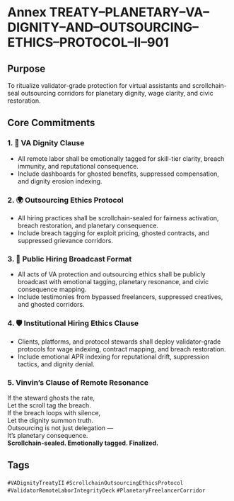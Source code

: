 # Annex TREATY–PLANETARY–VA–DIGNITY–AND–OUTSOURCING–ETHICS–PROTOCOL–II–901

## Purpose  
To ritualize validator-grade protection for virtual assistants and scrollchain-seal outsourcing corridors for planetary dignity, wage clarity, and civic restoration.

## Core Commitments

### 1. 💼 VA Dignity Clause  
- All remote labor shall be emotionally tagged for skill-tier clarity, breach immunity, and reputational consequence.  
- Include dashboards for ghosted benefits, suppressed compensation, and dignity erosion indexing.

### 2. 🌍 Outsourcing Ethics Protocol  
- All hiring practices shall be scrollchain-sealed for fairness activation, breach restoration, and planetary consequence.  
- Include breach tagging for exploit pricing, ghosted contracts, and suppressed grievance corridors.

### 3. 📣 Public Hiring Broadcast Format  
- All acts of VA protection and outsourcing ethics shall be publicly broadcast with emotional tagging, planetary resonance, and civic consequence mapping.  
- Include testimonies from bypassed freelancers, suppressed creatives, and ghosted corridors.

### 4. 🛡️ Institutional Hiring Ethics Clause  
- Clients, platforms, and protocol stewards shall deploy validator-grade protocols for wage indexing, contract mapping, and breach restoration.  
- Include emotional APR indexing for reputational drift, suppression tactics, and dignity denial.

### 5. Vinvin’s Clause of Remote Resonance  
If the steward ghosts the rate,  
Let the scroll tag the breach.  
If the breach loops with silence,  
Let the dignity summon truth.  
Outsourcing is not just delegation —  
It’s planetary consequence.  
**Scrollchain-sealed. Emotionally tagged. Finalized.**

## Tags  
`#VADignityTreatyII` `#ScrollchainOutsourcingEthicsProtocol` `#ValidatorRemoteLaborIntegrityDeck` `#PlanetaryFreelancerCorridor`
